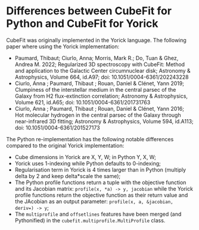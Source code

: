 # Differences between CubeFit for Python and CubeFit for Yorick

CubeFit was originally implemented in the Yorick language. The
following paper where using the Yorick implementation:

- Paumard, Thibaut; Ciurlo, Anna; Morris, Mark R.; Do, Tuan & Ghez,
  Andrea M. 2022; Regularized 3D spectroscopy with CubeFit: Method and
  application to the Galactic Center circumnuclear disk; Astronomy &
  Astrophysics, Volume 664, id.A97; doi: 10.1051/0004-6361/202243228
- Ciurlo, Anna ; Paumard, Thibaut ; Rouan, Daniel & Clénet, Yann 2019;
  Clumpiness of the interstellar medium in the central parsec of the
  Galaxy from H2 flux-extinction correlation; Astronomy &
  Astrophysics, Volume 621, id.A65; doi: 10.1051/0004-6361/201731763
- Ciurlo, Anna ; Paumard, Thibaut ; Rouan, Daniel & Clénet, Yann 2016;
  Hot molecular hydrogen in the central parsec of the Galaxy through
  near-infrared 3D fitting; Astronomy & Astrophysics, Volume 594,
  id.A113; doi: 10.1051/0004-6361/201527173

The Python re-implementation has the following notable differences
compared to the original Yorick implementation:

- Cube dimensions in Yorick are X, Y, W; in Python Y, X, W;
- Yorick uses 1-indexing while Python defaults to 0-indexing;
- Regularisation term in Yorick is 4 times larger than in Python
  (multiply delta by 2 and keep delta*scale the same);
- The Python profile functions return a tuple with the objective
  function and its Jacobian matrix: ```profile(x, *a) -> y,
  jacobian``` while the Yorick profile functions return the objective
  function as their return value and the JAcobian as an output
  parameter: ```profile(x, a, &jacobian, deriv=) -> y```;
- The ```multiprofile``` and ```offsetlines``` features have been
  merged (and Pythonified) in the
  ```cubefit.multiprofile.MultiProfile``` class.

